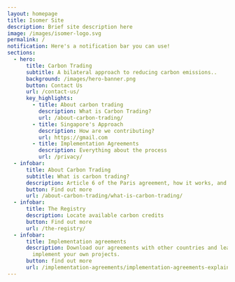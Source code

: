 ```yaml
---
layout: homepage
title: Isomer Site
description: Brief site description here
image: /images/isomer-logo.svg
permalink: /
notification: Here's a notification bar you can use!
sections:
  - hero:
      title: Carbon Trading
      subtitle: A bilateral approach to reducing carbon emissions..
      background: /images/hero-banner.png
      button: Contact Us
      url: /contact-us/
      key_highlights:
        - title: About carbon trading
          description: What is Carbon Trading?
          url: /about-carbon-trading/
        - title: Singapore's Approach
          description: How are we contributing?
          url: https://gmail.com
        - title: Implementation Agreements
          description: Everything about the process
          url: /privacy/
  - infobar:
      title: About Carbon Trading
      subtitle: What is carbon trading?
      description: Article 6 of the Paris agreement, how it works, and what it accomplishes.
      button: Find out more
      url: /about-carbon-trading/what-is-carbon-trading/
  - infobar:
      title: The Registry
      description: Locate available carbon credits
      button: Find out more
      url: /the-registry/
  - infobar:
      title: Implementation agreements
      description: Download our agreements with other countries and learn how you can
        implement your own projects.
      button: find out more
      url: /implementation-agreements/implementation-agreements-explained/
---
```

